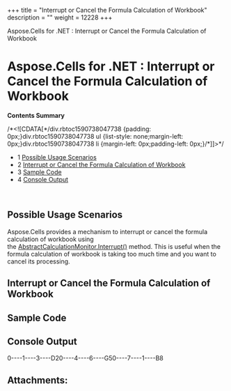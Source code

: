 +++
title = "Interrupt or Cancel the Formula Calculation of Workbook" 
description = "" 
weight = 12228 
+++

Aspose.Cells for .NET : Interrupt or Cancel the Formula Calculation of Workbook  

# Aspose.Cells for .NET : Interrupt or Cancel the Formula Calculation of Workbook


**Contents Summary**

/\*<!\[CDATA\[\*/div.rbtoc1590738047738 {padding: 0px;}div.rbtoc1590738047738 ul {list-style: none;margin-left: 0px;}div.rbtoc1590738047738 li {margin-left: 0px;padding-left: 0px;}/\*\]\]>\*/

*   1 [Possible Usage Scenarios](#InterruptorCanceltheFormulaCalculationofWorkbook-PossibleUsageScenarios)
*   2 [Interrupt or Cancel the Formula Calculation of Workbook](#InterruptorCanceltheFormulaCalculationofWorkbook-InterruptorCanceltheFormulaCalculationofWorkbook)
*   3 [Sample Code](#InterruptorCanceltheFormulaCalculationofWorkbook-SampleCode)
*   4 [Console Output](#InterruptorCanceltheFormulaCalculationofWorkbook-ConsoleOutput)

 

## Possible Usage Scenarios

Aspose.Cells provides a mechanism to interrupt or cancel the formula calculation of workbook using the [AbstractCalculationMonitor.Interrupt()](https://apireference.aspose.com/net/cells/aspose.cells/abstractcalculationmonitor/methods/interrupt) method. This is useful when the formula calculation of workbook is taking too much time and you want to cancel its processing.

## Interrupt or Cancel the Formula Calculation of Workbook


## Sample Code

## Console Output

0----1----3----D20----4----6----G50----7----1----B8

## Attachments:



